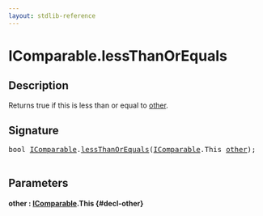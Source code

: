 ```yaml
---
layout: stdlib-reference
---
```


# IComparable\.lessThanOrEquals

## Description

Returns true if <span class='code'>this</span> is less than or equal to <span class='code'><a href="/stdlib-reference/interfaces/icomparable-01/lessthanorequals-48a#decl-other" class="code_param">other</a></span>.




## Signature 

<pre>
<span class="code_keyword">bool</span> <a href="/stdlib-reference/interfaces/icomparable-01/index" class="code_type">IComparable</a>.<a href="/stdlib-reference/interfaces/icomparable-01/lessthanorequals-48a">lessThanOrEquals</a>(<a href="/stdlib-reference/interfaces/icomparable-01/index" class="code_type">IComparable</a>.<span class="code_keyword">This</span> <a href="/stdlib-reference/interfaces/icomparable-01/lessthanorequals-48a#decl-other" class="code_param">other</a>);

</pre>

## Parameters

#### other  : [IComparable](/stdlib-reference/interfaces/icomparable-01/index)\.This {#decl-other}

